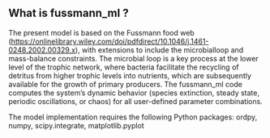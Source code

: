 
## What is fussmann_ml ?

The present model is based on the Fussmann food web (https://onlinelibrary.wiley.com/doi/pdfdirect/10.1046/j.1461-0248.2002.00329.x), 
with extensions to include the microbialloop and mass-balance constraints.
The microbial loop is a key process at the lower level of the trophic network, where bacteria facilitate the recycling of detritus
from higher trophic levels into nutrients, which are subsequently available for the growth of primary producers.
The fussmann_ml code computes the system’s dynamic behavior (species extinction, steady state, periodic oscillations, or
chaos) for all user-defined parameter combinations.

The model implementation requires the following Python packages: ordpy, numpy, scipy.integrate, matplotlib.pyplot



